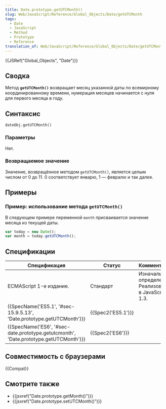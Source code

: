 ```yaml
---
title: Date.prototype.getUTCMonth()
slug: Web/JavaScript/Reference/Global_Objects/Date/getUTCMonth
tags:
  - Date
  - JavaScript
  - Method
  - Prototype
  - Reference
translation_of: Web/JavaScript/Reference/Global_Objects/Date/getUTCMonth
---
```


{{JSRef("Global_Objects", "Date")}}

## Сводка

Метод **`getUTCMonth()`** возвращает месяц указанной даты по всемирному координированному времени, нумерация месяцев начинается с нуля для первого месяца в году.

## Синтаксис

```
dateObj.getUTCMonth()
```

### Параметры

Нет.

### Возвращаемое значение

Значение, возвращённое методом `getUTCMonth()`, является целым числом от 0 до 11. 0 соответствует январю, 1 — февралю и так далее.

## Примеры

### Пример: использование метода `getUTCMonth()`

В следующем примере переменной `month` присваивается значение месяца из текущей даты.

```js
var today = new Date();
var month = today.getUTCMonth();
```

## Спецификации

| Спецификация                                                                         | Статус             | Комментарии                                            |
| ------------------------------------------------------------------------------------ | ------------------ | ------------------------------------------------------ |
| ECMAScript 1-е издание.                                                              | Стандарт           | Изначальное определение. Реализовано в JavaScript 1.3. |
| {{SpecName('ES5.1', '#sec-15.9.5.13', 'Date.prototype.getUTCMonth')}}                | {{Spec2('ES5.1')}} |                                                        |
| {{SpecName('ES6', '#sec-date.prototype.getutcmonth', 'Date.prototype.getUTCMonth')}} | {{Spec2('ES6')}}   |                                                        |

## Совместимость с браузерами

{{Compat}}

## Смотрите также

- {{jsxref("Date.prototype.getMonth()")}}
- {{jsxref("Date.prototype.setUTCMonth()")}}
